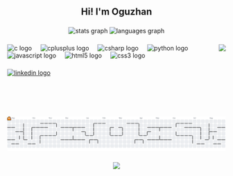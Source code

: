 <br clear="both">

<h2 align="center">Hi! I'm Oguzhan</h2>

###

<div align="center">
  <img src="https://github-readme-stats.vercel.app/api?username=oguzhanozen&hide_title=false&hide_rank=false&show_icons=true&include_all_commits=true&count_private=true&disable_animations=false&theme=dracula&locale=en&hide_border=false" height="150" alt="stats graph"  />
  <img src="https://github-readme-stats.vercel.app/api/top-langs?username=oguzhanozen&locale=en&hide_title=false&layout=compact&card_width=320&langs_count=5&theme=dracula&hide_border=false" height="150" alt="languages graph"  />
</div>

###

<img align="right" height="150" src="https://media1.giphy.com/media/v1.Y2lkPTZjMDliOTUyMzM5ZzBtaDZ4eDF5d2I5eWFpNW55cHp0MG14Y2h0cGw3MzJucDNjZCZlcD12MV9naWZzX3NlYXJjaCZjdD1n/11KzOet1ElBDz2/source.gif"  />

###

<div align="left">
  <img src="https://cdn.jsdelivr.net/gh/devicons/devicon/icons/c/c-original.svg" height="30" alt="c logo"  />
  <img width="12" />
  <img src="https://cdn.jsdelivr.net/gh/devicons/devicon/icons/cplusplus/cplusplus-original.svg" height="30" alt="cplusplus logo"  />
  <img width="12" />
  <img src="https://cdn.jsdelivr.net/gh/devicons/devicon/icons/csharp/csharp-original.svg" height="30" alt="csharp logo"  />
  <img width="12" />
  <img src="https://cdn.jsdelivr.net/gh/devicons/devicon/icons/python/python-original.svg" height="30" alt="python logo"  />
  <img width="12" />
  <img src="https://cdn.jsdelivr.net/gh/devicons/devicon/icons/javascript/javascript-original.svg" height="30" alt="javascript logo"  />
  <img width="12" />
  <img src="https://cdn.jsdelivr.net/gh/devicons/devicon/icons/html5/html5-original.svg" height="30" alt="html5 logo"  />
  <img width="12" />
  <img src="https://cdn.jsdelivr.net/gh/devicons/devicon/icons/css3/css3-original.svg" height="30" alt="css3 logo"  />
</div>

###

<div align="left">
  <a href="https://www.linkedin.com/in/oğuzhan-özen-" target="_blank">
    <img src="https://img.shields.io/static/v1?message=LinkedIn&logo=linkedin&label=&color=0077B5&logoColor=white&labelColor=&style=for-the-badge" height="35" alt="linkedin logo"  />
  </a>
</div>

###

<br clear="both">
<br clear="both">


<picture>
  <source media="(prefers-color-scheme: dark)" srcset="https://raw.githubusercontent.com/oguzhanozen/oguzhanozen/output/pacman-contribution-graph-dark.svg">
  <source media="(prefers-color-scheme: light)" srcset="https://raw.githubusercontent.com/oguzhanozen/oguzhanozen/output/pacman-contribution-graph.svg">
  <img alt="pacman contribution graph" src="https://raw.githubusercontent.com/oguzhanozen/oguzhanozen/output/pacman-contribution-graph.svg">
</picture>

###

<div align="center">
  <img src="https://visitor-badge.laobi.icu/badge?page_id=oguzhanozen.oguzhanozen&"  />
</div>

###
